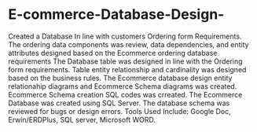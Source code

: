 # E-commerce-Database-Design-
Created a Database In line with customers Ordering form Requirements.
The ordering data components was review, data dependencies, and entity attributes designed based on the Ecommerce ordering database requirements
The Database table was designed in line with the Ordering form requirements. 
Table entity relationship and cardinality was designed based on the business rules.
The Ecommerce database design entity relationahip diagrams and Ecommerce Schema diagrams was created. 
Ecommerce Schema creation SQL codes was crreated.
The Ecommerce Database was created using SQL Server.
The database schema was reviewed for bugs or design errors.
Tools Used Include: Google Doc, Erwin/ERDPlus, SQL server, Microsoft WORD.
